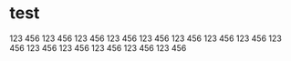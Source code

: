 # test
  123
456
  123
456
  123
456
  123
456
  123
456
  123
456
123
456
123
456
123
456
123
456
123
456
123
456
123
456
123
456
